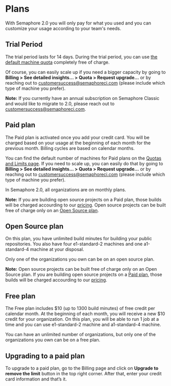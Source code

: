 # Plans

With Semaphore 2.0 you will only pay for what you used and you can customize
your usage according to your team's needs.

## Trial Period

The trial period lasts for 14 days. During the trial period, you can use
[the default machine quota](https://docs.semaphoreci.com/article/133-quotas-and-limits)
completely free of charge.

Of course, you can easily scale up if you need a bigger capacity by going to
**Billing > See detailed insights… > Quota > Request upgrade…** or by reaching
out to
[customersuccess@semaphoreci.com](mailto:customersuccess@semaphoreci.com)
(please include which type of machine you prefer).

**Note:** If you currently have an annual subscription on Semaphore Classic and
would like to migrate to 2.0, please reach out to
[customersuccess@semaphoreci.com](mailto:customersuccess@semaphoreci.com).

## Paid plan

The Paid plan is activated once you add your credit card. You will be
charged based on your usage at the beginning of each month for the previous
month. Billing cycles are based on calendar months.

You can find the default number of machines for Paid plans on the [Quotas and
Limits page](https://docs.semaphoreci.com/article/133-quotas-and-limits).
If you need to scale up, you can easily do that by going to
**Billing > See detailed insights… > Quota > Request upgrade…** or by reaching
out to
[customersuccess@semaphoreci.com](mailto:customersuccess@semaphoreci.com)
(please include which type of machine you prefer).

In Semaphore 2.0, all organizations are on monthly plans.

**Note:** If you are building open source projects on a Paid plan, those builds 
will be charged accourding to our [pricing](https://semaphoreci.com/pricing).
Open source projects can be built free of charge only on an [Open Source
plan](https://docs.semaphoreci.com/account-management/plans/#open-source-plan).

## Open Source plan

On this plan, you have unlimited build minutes for building your public
repositories. You also have four e1-standard-2 machines and one a1-standard-4 
machine at your disposal.

Only one of the organizations you own can be on an open source plan.

**Note:** Open source projects can be built free of charge only on an Open Source
plan. If you are building open source projects on a [Paid plan](https://docs.semaphoreci.com/account-management/plans/#paid-plan), those builds will be charged accourding to our [pricing](https://semaphoreci.com/pricing).

## Free plan

The Free plan includes $10 (up to 1300 build minutes) of free credit per calendar 
month. At the beginning of each month, you will receive a new $10 credit for your
organization. On this plan, you will be able to run 1 job at a time and you can 
use e1-standard-2 machine and a1-standard-4 machine.

You can have an unlimited number of organizations, but only one of the
organizations you own can be on a free plan.

## Upgrading to a paid plan

To upgrade to a paid plan, go to the Billing page and click on
**Upgrade to remove the limit** button in the top right corner. After that,
enter your credit card information and that’s it.

